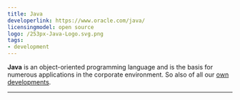 ```yaml
---
title: Java
developerlink: https://www.oracle.com/java/
licensingmodel: open source
logo: /253px-Java-Logo.svg.png
tags:
- development
---
```

__Java__ is an object-oriented programming language and is the basis for numerous applications in the corporate environment.
So also of all our [own developments](../publish.html#reference-architecture-for-own-developments).


---
